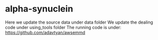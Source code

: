 # alpha-synuclein
Here we update the source data under data folder
We update the dealing code under using_tools folder
The running code is under: https://github.com/adavtyan/awsemmd
